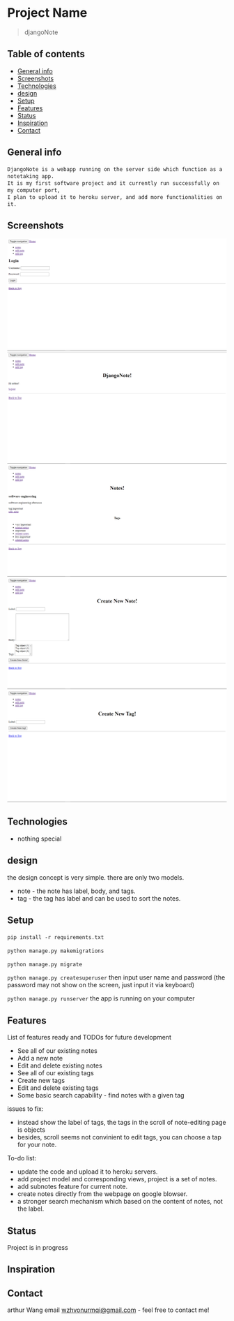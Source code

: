 # Project Name
> djangoNote

## Table of contents
* [General info](#general-info)
* [Screenshots](#screenshots)
* [Technologies](#technologies)
* [design](#design)
* [Setup](#setup)
* [Features](#features)
* [Status](#status)
* [Inspiration](#inspiration)
* [Contact](#contact)

## General info
<!-- Add more general information about project. What the purpose of the project is? Motivation? -->
    DjangoNote is a webapp running on the server side which function as a notetaking app.
    It is my first software project and it currently run successfully on my computer port,
    I plan to upload it to heroku server, and add more functionalities on it.

## Screenshots
<!-- ![Example screenshot](./img/screenshot.png) -->
![logInPage](./img/logInPage.png)
![homePage](./img/homePage.png)
![notePage](./img/notePage.png)
![noteEditPage](./img/noteEditPage.png)
![tagEditPage](./img/tagEditPage.png)
## Technologies
* nothing special
## design
<!-- ![designDiagram](./img/OMD.png) -->
the design concept is very simple. there are only two models.
* note - the note has label, body, and tags.
* tag - the tag has label and can be used to sort the notes.

## Setup
<!-- Describe how to install / setup your local environement / add link to demo version. -->
`pip install -r requirements.txt`

`python manage.py makemigrations`

`python manage.py migrate`

`python manage.py createsuperuser`
then input user name and password (the password may not show on the screen, just input it via keyboard)

`python manage.py runserver`
the app is running on your computer
<!-- ## Code Examples
Show examples of usage: -->
## Features
List of features ready and TODOs for future development
* See all of our existing notes
* Add a new note
* Edit and delete existing notes
* See all of our existing tags
* Create new tags
* Edit and delete existing tags
* Some basic search capability - find notes with a given tag

issues to fix:
* instead show the label of tags, the tags in the scroll of 
    note-editing page is objects
* besides, scroll seems not convinient to edit tags, you can choose a 
    tap for your note.

To-do list:
* update the code and upload it to heroku servers.
* add project model and corresponding views, project is a set of notes. 
* add subnotes feature for current note.
* create notes directly from the webpage on google blowser. 
* a stronger search mechanism which based on the content of notes, not the label.

## Status
<!-- Project is: _in progress_, _finished_, _no longer continue_ and why? -->
Project is in progress
## Inspiration
<!-- Add here credits. Project inspired by..., based on... -->
[Django Tutorial]:(https://souldeux.com/blog/django-note-app-tutorial-part-1-layout-file-structure/)
## Contact
arthur Wang email wzhvonurmqi@gmail.com - feel free to contact me!
